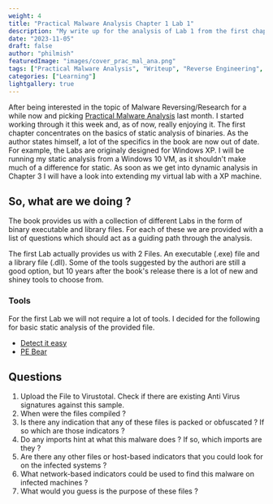 ```yaml
---
weight: 4
title: "Practical Malware Analysis Chapter 1 Lab 1"
description: "My write up for the analysis of Lab 1 from the first chaptr of Practical Malware Analysis"
date: "2023-11-05"
draft: false
author: "philmish"
featuredImage: "images/cover_prac_mal_ana.png"
tags: ["Practical Malware Analysis", "Writeup", "Reverse Engineering", "Learning"]
categories: ["Learning"]
lightgallery: true
---
```


After being interested in the topic of Malware Reversing/Research for a while now and picking [Practical Malware Analysis](https://www.amazon.com/Practical-Malware-Analysis-Hands-Dissecting/dp/1593272901/ref=sr_1_1?crid=35SRDR50C5VDR&keywords=practical+malware+analysis&qid=1700091659&sprefix=practical+malw%2Caps%2C169&sr=8-1) last month. I started working through it this week and, as of now, really enjoying it. The first chapter concentrates on the basics of static analysis of binaries. As the author states himself, a lot of the specifics in the book are now out of date. For example, the Labs are originaly designed for Windows XP. I will be running my static analysis from a Windows 10 VM, as it shouldn't make much of a difference for static. As soon as we get into dynamic analysis in Chapter 3 I will have a look into extending my virtual lab with a XP machine.  


## So, what are we doing ?

The book provides us with a collection of different Labs in the form of binary executable and library files. For each of these we are provided with a list of questions which should act as a guiding path through the analysis.

The first Lab actually provides us with 2 Files. An executable (.exe) file and a library file (.dll). Some of the tools suggested by the authori are still a good option, but 10 years after the book's release there is a lot of new and shiney tools to choose from. 

### Tools

For the first Lab we will not require a lot of tools. I decided for the following for basic static analysis of the provided file.

- [Detect it easy](https://github.com/horsicq/Detect-It-Easy)
- [PE Bear](https://github.com/hasherezade/pe-bear)

## Questions

1. Upload the File to Virustotal. Check if there are existing Anti Virus signatures against this sample.
2. When were the files compiled ?
3. Is there any indication that any of these files is packed or obfuscated ? If so which are those indicators ?
4. Do any imports hint at what this malware does ? If so, which imports are they ?
5. Are there any other files or host-based indicators that you could look for on the infected systems ?
6. What network-based indicators could be used to find this malware on infected machines ?
7. What would you guess is the purpose of these files ?
